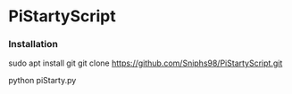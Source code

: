 # PiStartyScript
### Installation
sudo apt install git
git clone https://github.com/Sniphs98/PiStartyScript.git

python piStarty.py
